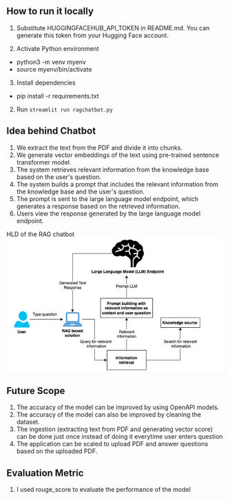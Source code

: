 
## How to run it locally
1. Substitute HUGGINGFACEHUB_API_TOKEN in README.md. You can generate this token from your Hugging Face account.

2. Activate Python environment
  - python3 -m venv myenv
  - source myenv/bin/activate
3. Install dependencies
  - pip install -r requirements.txt  
2. Run `streamlit run ragchatbot.py`

## Idea behind Chatbot
1. We extract the text from the PDF and divide it into chunks.
2. We generate vector embeddings of the text using pre-trained sentence transformer model.
3. The system retrieves relevant information from the knowledge base based on the user's question.
4. The system builds a prompt that includes the relevant information from the knowledge base and the user's question.
5. The prompt is sent to the large language model endpoint, which generates a response based on the retrieved information.
6. Users view the response generated by the large language model endpoint.

HLD of the RAG chatbot
![alt text](image.png)

## Future Scope
1. The accuracy of the model can be improved by using OpenAPI models.
2. The accuracy of the model can also be improved by cleaning the dataset.
3. The ingestion (extracting text from PDF and generating vector score) can be done just once instead of doing it everytime user enters question
3. The application can be scaled to upload PDF and answer questions based on the uploaded PDF.

## Evaluation Metric
1. I used rouge_score to evaluate the performance of the model 

